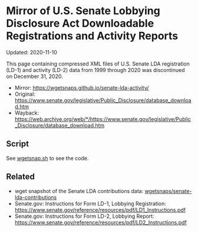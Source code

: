# Mirror of U.S. Senate Lobbying Disclosure Act Downloadable Registrations and Activity Reports

Updated: 2020-11-10

This page containing compressed XML files of U.S. Senate LDA registration (LD-1) and activity (LD-2) data from 1999 through 2020 was discontinued on December 31, 2020.


- Mirror: https://wgetsnaps.github.io/senate-lda-activity/
- Original: https://www.senate.gov/legislative/Public_Disclosure/database_download.htm
- Wayback: https://web.archive.org/web/*/https://www.senate.gov/legislative/Public_Disclosure/database_download.htm


## Script

See [wgetsnap.sh](wgetsnap.sh) to see the code.


## Related

- wget snapshot of the Senate LDA contributions data: [wgetsnaps/senate-lda-contributions](https://github.com/wgetsnaps/senate-lda-contributions)
- Senate.gov: Instructions for Form LD-1, Lobbying Registration: https://www.senate.gov/reference/resources/pdf/LD1_Instructions.pdf
- Senate.gov: Instructions for Form LD-2, Lobbying Report: https://www.senate.gov/reference/resources/pdf/LD2_Instructions.pdf
